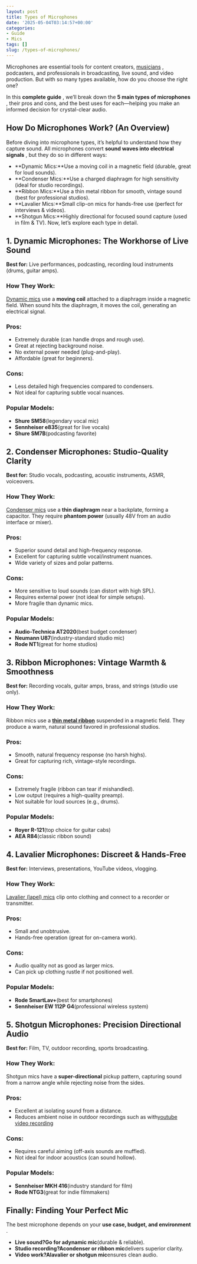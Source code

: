 ```yaml
---
layout: post
title: Types of Microphones
date: '2025-05-04T03:14:57+00:00'
categories:
- Guide
- Mics
tags: []
slug: /types-of-microphones/
---
```


Microphones are essential tools for content creators,
[musicians](https://pestpolicy.com/best-mac-for-music-production/)
, podcasters, and professionals in broadcasting, live sound, and video production. But with so many types available, how do you choose the right one?

In this
**complete guide**
, we’ll break down the
**5 main types of microphones**
, their pros and cons, and the best uses for each—helping you make an informed decision for crystal-clear audio.
## **How Do Microphones Work? (An Overview)**
Before diving into microphone types, it’s helpful to understand how they capture sound. All microphones convert
**sound waves into electrical signals**
, but they do so in different ways:
- **Dynamic Mics:**Use a moving coil in a magnetic field (durable, great for loud sounds).
- **Condenser Mics:**Use a charged diaphragm for high sensitivity (ideal for studio recordings).
- **Ribbon Mics:**Use a thin metal ribbon for smooth, vintage sound (best for professional studios).
- **Lavalier Mics:**Small clip-on mics for hands-free use (perfect for interviews & videos).
- **Shotgun Mics:**Highly directional for focused sound capture (used in film & TV).
Now, let’s explore each type in detail.
## **1. Dynamic Microphones: The Workhorse of Live Sound**
**Best for:**
Live performances, podcasting, recording loud instruments (drums, guitar amps).
### **How They Work:**
[Dynamic mics](https://pestpolicy.com/best-dynamic-microphone-for-podcasting/)
use a
**moving coil**
attached to a diaphragm inside a magnetic field. When sound hits the diaphragm, it moves the coil, generating an electrical signal.
### **Pros:**
- Extremely durable (can handle drops and rough use).
- Great at rejecting background noise.
- No external power needed (plug-and-play).
- Affordable (great for beginners).
### **Cons:**
- Less detailed high frequencies compared to condensers.
- Not ideal for capturing subtle vocal nuances.
### **Popular Models:**
- **Shure SM58**(legendary vocal mic)
- **Sennheiser e835**(great for live vocals)
- **Shure SM7B**(podcasting favorite)
## **2. Condenser Microphones: Studio-Quality Clarity**
**Best for:**
Studio vocals, podcasting, acoustic instruments, ASMR, voiceovers.
### **How They Work:**
[Condenser mics](https://pestpolicy.com/best-condenser-mics-under-300/)
use a
**thin diaphragm**
near a backplate, forming a capacitor. They require
**phantom power**
(usually 48V from an audio interface or mixer).
### **Pros:**
- Superior sound detail and high-frequency response.
- Excellent for capturing subtle vocal/instrument nuances.
- Wide variety of sizes and polar patterns.
### **Cons:**
- More sensitive to loud sounds (can distort with high SPL).
- Requires external power (not ideal for simple setups).
- More fragile than dynamic mics.
### **Popular Models:**
- **Audio-Technica AT2020**(best budget condenser)
- **Neumann U87**(industry-standard studio mic)
- **Rode NT1**(great for home studios)
## **3. Ribbon Microphones: Vintage Warmth & Smoothness**
**Best for:**
Recording vocals, guitar amps, brass, and strings (studio use only).
### **How They Work:**
Ribbon mics use a
[**thin metal ribbon**](https://en.wikipedia.org/wiki/Ribbon_microphone)
suspended in a magnetic field. They produce a warm, natural sound favored in professional studios.
### **Pros:**
- Smooth, natural frequency response (no harsh highs).
- Great for capturing rich, vintage-style recordings.
### **Cons:**
- Extremely fragile (ribbon can tear if mishandled).
- Low output (requires a high-quality preamp).
- Not suitable for loud sources (e.g., drums).
### **Popular Models:**
- **Royer R-121**(top choice for guitar cabs)
- **AEA R84**(classic ribbon sound)
## **4. Lavalier Microphones: Discreet & Hands-Free**
**Best for:**
Interviews, presentations, YouTube videos, vlogging.
### **How They Work:**
[Lavalier (lapel) mics](https://pestpolicy.com/best-wireless-lavalier-mic-for-dslr/)
clip onto clothing and connect to a recorder or transmitter.
### **Pros:**
- Small and unobtrusive.
- Hands-free operation (great for on-camera work).
### **Cons:**
- Audio quality not as good as larger mics.
- Can pick up clothing rustle if not positioned well.
### **Popular Models:**
- **Rode SmartLav+**(best for smartphones)
- **Sennheiser EW 112P G4**(professional wireless system)
## **5. Shotgun Microphones: Precision Directional Audio**
**Best for:**
Film, TV, outdoor recording, sports broadcasting.
### **How They Work:**
Shotgun mics have a
**super-directional**
pickup pattern, capturing sound from a narrow angle while rejecting noise from the sides.
### **Pros:**
- Excellent at isolating sound from a distance.
- Reduces ambient noise in outdoor recordings such as with[youtube video recording](https://pestpolicy.com/best-camera-for-youtube/)
### **Cons:**
- Requires careful aiming (off-axis sounds are muffled).
- Not ideal for indoor acoustics (can sound hollow).
### **Popular Models:**
- **Sennheiser MKH 416**(industry standard for film)
- **Rode NTG3**(great for indie filmmakers)
## **Finally: Finding Your Perfect Mic**
The best microphone depends on your
**use case, budget, and environment**
.
- **Live sound?**Go for a**dynamic mic**(durable & reliable).
- **Studio recording?**A**condenser or ribbon mic**delivers superior clarity.
- **Video work?**A**lavalier or shotgun mic**ensures clean audio.
